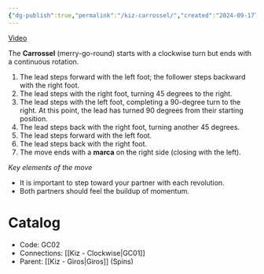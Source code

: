 ```yaml
---
{"dg-publish":true,"permalink":"/kiz-carrossel/","created":"2024-09-17T12:42:12.401-04:00","updated":"2024-11-20T23:13:34.000-05:00"}
---
```



[Video](https://youtu.be/m36WA5CWFZs)

The **Carrossel** (merry-go-round) starts with a clockwise turn but ends with a continuous rotation.

1. The lead steps forward with the left foot; the follower steps backward with the right foot.
2. The lead steps with the right foot, turning 45 degrees to the right.
3. The lead steps with the left foot, completing a 90-degree turn to the right. At this point, the lead has turned 90 degrees from their starting position.
4. The lead steps back with the right foot, turning another 45 degrees.
5. The lead steps forward with the left foot.
6. The lead steps back with the right foot.
7. The move ends with a **marca** on the right side (closing with the left).

*Key elements of the move*
- It is important to step toward your partner with each revolution.
- Both partners should feel the buildup of momentum.

# Catalog

- Code: GC02
- Connections: [[Kiz - Clockwise\|GC01]]
- Parent: [[Kiz - Giros\|Giros]] (Spins)
